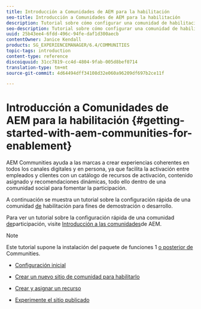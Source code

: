 ```yaml
---
title: Introducción a Comunidades de AEM para la habilitación
seo-title: Introducción a Comunidades de AEM para la habilitación
description: Tutorial sobre cómo configurar una comunidad de habilitación
seo-description: Tutorial sobre cómo configurar una comunidad de habilitación
uuid: 25b43ee4-6fdd-496c-94fe-daf1d300aecb
contentOwner: Janice Kendall
products: SG_EXPERIENCEMANAGER/6.4/COMMUNITIES
topic-tags: introduction
content-type: reference
discoiquuid: 31cc7819-cc4d-4804-9fab-005d8bef0714
translation-type: tm+mt
source-git-commit: 4d64494dff34108d32e060a96209df697b2ce11f

---
```



# Introducción a Comunidades de AEM para la habilitación {#getting-started-with-aem-communities-for-enablement}

AEM Communities ayuda a las marcas a crear experiencias coherentes en todos los canales digitales y en persona, ya que facilita la activación entre empleados y clientes con un catálogo de recursos de activación, contenido asignado y recomendaciones dinámicas, todo ello dentro de una comunidad social para fomentar la participación.

A continuación se muestra un tutorial sobre la configuración rápida de una comunidad [de](overview.md#enablement-community) habilitación para fines de demostración o desarrollo.

Para ver un tutorial sobre la configuración rápida de una comunidad [de](overview.md#engagement-community)participación, visite [Introducción a las comunidades](getting-started.md)de AEM.

>[!NOTE]
>
>Este tutorial supone la instalación del paquete de funciones 1 [o posterior de](deploy-communities.md#latestfeaturepack) Communities.

* [Configuración inicial](enablement-setup.md)

* [Crear un nuevo sitio de comunidad para habilitarlo](enablement-create-site.md)

* [Crear y asignar un recurso](resource.md)

* [Experimente el sitio publicado](enablement-published-site.md)

